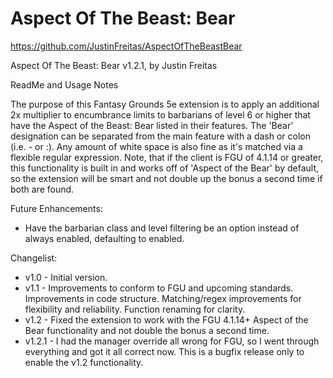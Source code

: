 # Aspect Of The Beast: Bear

https://github.com/JustinFreitas/AspectOfTheBeastBear

Aspect Of The Beast: Bear v1.2.1, by Justin Freitas

ReadMe and Usage Notes

The purpose of this Fantasy Grounds 5e extension is to apply an additional 2x multiplier to encumbrance limits to barbarians of level 6 or higher that have the Aspect of the Beast: Bear listed in their features.  The 'Bear' designation can be separated from the main feature with a dash or colon (i.e. - or :).  Any amount of white space is also fine as it's matched via a flexible regular expression.  Note, that if the client is FGU of 4.1.14 or greater, this functionality is built in and works off of 'Aspect of the Bear' by default, so the extension will be smart and not double up the bonus a second time if both are found.

Future Enhancements:
- Have the barbarian class and level filtering be an option instead of always enabled, defaulting to enabled.

Changelist:
- v1.0 - Initial version.
- v1.1 - Improvements to conform to FGU and upcoming standards. Improvements in code structure.  Matching/regex improvements for flexibility and reliability.  Function renaming for clarity.
- v1.2 - Fixed the extension to work with the FGU 4.1.14+ Aspect of the Bear functionality and not double the bonus a second time.
- v1.2.1 - I had the manager override all wrong for FGU, so I went through everything and got it all correct now.  This is a bugfix release only to enable the v1.2 functionality.
